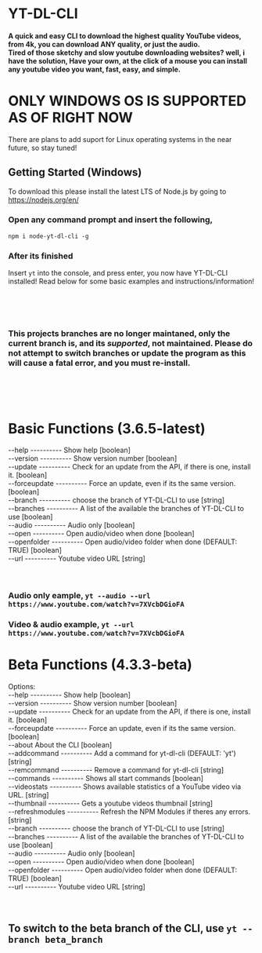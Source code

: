 # YT-DL-CLI
#### A quick and easy CLI to download the highest quality YouTube videos, from 4k, you can download ANY quality, or just the audio. <br> Tired of those sketchy and slow youtube downloading websites? well, i have the solution, Have your own, at the click of a mouse you can install any youtube video you want, fast, easy, and simple.

# ONLY WINDOWS OS IS SUPPORTED AS OF RIGHT NOW
There are plans to add suport for Linux operating systems in the near future, so stay tuned!

## Getting Started (Windows)
To download this please install the latest LTS of Node.js by going to https://nodejs.org/en/
### Open any command prompt and insert the following,
 ```npm i node-yt-dl-cli -g```
### After its finished
Insert ```yt``` into the console, and press enter, you now have YT-DL-CLI installed! Read below for some basic examples and instructions/information!


<br><br><br>
### This projects branches are no longer maintaned, only the current branch is, and its *supported*, not maintained. Please do not attempt to switch branches or update the program as this will cause a fatal error, and you must re-install.
<br>
<br><br>



# Basic Functions (3.6.5-latest)

  --help       ----------     Show help                                          [boolean]<br>
  --version     ----------    Show version number                                [boolean]<br>
  --update      ----------    Check for an update from the API, if there is one, install
                    it.                                                [boolean]<br>
  --forceupdate  ----------   Force an update, even if its the same version.     [boolean]<br>
  --branch     ----------     choose the branch of YT-DL-CLI to use               [string]<br>
  --branches   ----------     A list of the available the branches of YT-DL-CLI to use
                                                                       [boolean]<br>
  --audio    ----------       Audio only                                         [boolean]<br>
  --open      ----------      Open audio/video when done                         [boolean]<br>
  --openfolder  ----------    Open audio/video folder when done (DEFAULT: TRUE)  [boolean]<br>
  --url      ----------       Youtube video URL                                   [string]<br>
  <br>
  <br>
  ### Audio only eample, ```yt --audio --url https://www.youtube.com/watch?v=7XVcbDGioFA```
  ### Video & audio example, ```yt --url https://www.youtube.com/watch?v=7XVcbDGioFA```
  
  # Beta Functions (4.3.3-beta)

Options:<br>
  --help       ----------     Show help                                          [boolean]<br>
  --version    ----------     Show version number                                [boolean]<br>
  --update     ----------     Check for an update from the API, if there is one, install
                    it.                                                [boolean]<br>
  --forceupdate  ----------   Force an update, even if its the same version.     [boolean]<br>
  --about           About the CLI                                      [boolean]<br>
  --addcommand   ----------   Add a command for yt-dl-cli (DEFAULT: 'yt')         [string]<br>
  --remcommand   ----------   Remove a command for yt-dl-cli                      [string]<br>
  --commands      ----------  Shows all start commands                           [boolean]<br>
  --videostats   ----------   Shows available statistics of a YouTube video via URL.
                                                                        [string]<br>
  --thumbnail    ----------   Gets a youtube videos thumbnail                     [string]<br>
  --refreshmodules ---------- Refresh the NPM Modules if theres any errors.       [string]<br>
  --branch       ----------   choose the branch of YT-DL-CLI to use               [string]<br>
  --branches    ----------    A list of the available the branches of YT-DL-CLI to use
                                                                       [boolean]<br>
  --audio      ----------     Audio only                                         [boolean]<br>
  --open       ----------     Open audio/video when done                         [boolean]<br>
  --openfolder   ----------   Open audio/video folder when done (DEFAULT: TRUE)  [boolean]<br>
  --url       ----------      Youtube video URL                                   [string]<br>
  <br>
  <br>
  ## To switch to the beta branch of the CLI, use ```yt --branch beta_branch```

